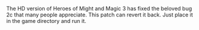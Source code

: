The HD version of Heroes of Might and Magic 3 has fixed the beloved bug 2c that many people appreciate. This patch can revert it back. Just place it in the game directory and run it.